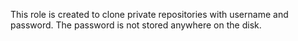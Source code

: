 This role is created to clone private repositories with username and password.  The password is not stored anywhere on the disk.
